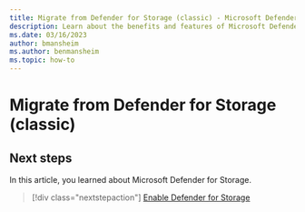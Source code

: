 ```yaml
---
title: Migrate from Defender for Storage (classic) - Microsoft Defender for Cloud
description: Learn about the benefits and features of Microsoft Defender for Storage.
ms.date: 03/16/2023
author: bmansheim
ms.author: benmansheim
ms.topic: how-to
---
```


# Migrate from Defender for Storage (classic)



## Next steps

In this article, you learned about Microsoft Defender for Storage. 

> [!div class="nextstepaction"]
> [Enable Defender for Storage](enable-enhanced-security.md)

